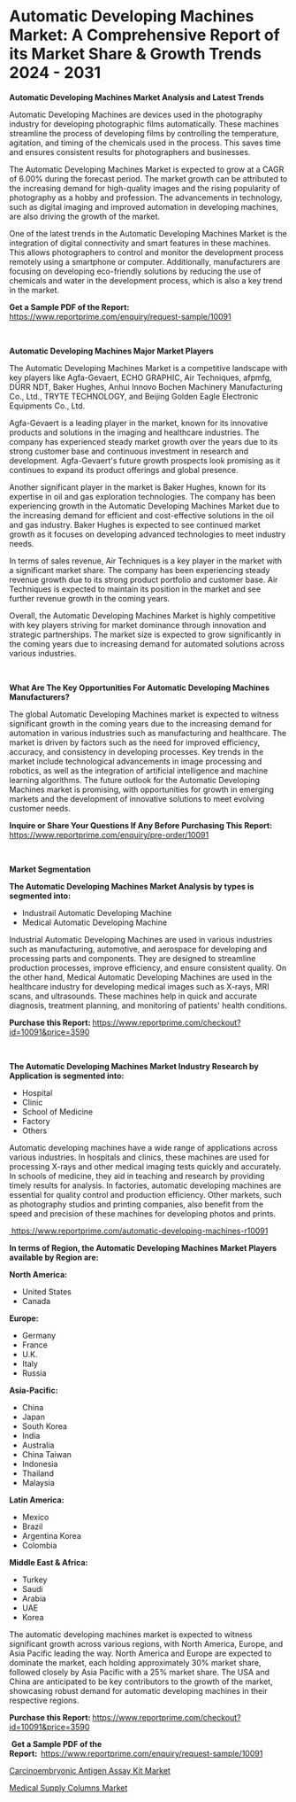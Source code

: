 <p><h1>Automatic Developing Machines Market: A Comprehensive Report of its Market Share & Growth Trends 2024 - 2031</h1></p><p><strong>Automatic Developing Machines Market Analysis and Latest Trends</strong></p>
<p><p>Automatic Developing Machines are devices used in the photography industry for developing photographic films automatically. These machines streamline the process of developing films by controlling the temperature, agitation, and timing of the chemicals used in the process. This saves time and ensures consistent results for photographers and businesses.</p><p>The Automatic Developing Machines Market is expected to grow at a CAGR of 6.00% during the forecast period. The market growth can be attributed to the increasing demand for high-quality images and the rising popularity of photography as a hobby and profession. The advancements in technology, such as digital imaging and improved automation in developing machines, are also driving the growth of the market.</p><p>One of the latest trends in the Automatic Developing Machines Market is the integration of digital connectivity and smart features in these machines. This allows photographers to control and monitor the development process remotely using a smartphone or computer. Additionally, manufacturers are focusing on developing eco-friendly solutions by reducing the use of chemicals and water in the development process, which is also a key trend in the market.</p></p>
<p><strong>Get a Sample PDF of the Report:&nbsp;</strong> <a href="https://www.reportprime.com/enquiry/request-sample/10091">https://www.reportprime.com/enquiry/request-sample/10091</a></p>
<p>&nbsp;</p>
<p><strong>Automatic Developing Machines Major Market Players</strong></p>
<p><p>The Automatic Developing Machines Market is a competitive landscape with key players like Agfa-Gevaert, ECHO GRAPHIC, Air Techniques, afpmfg, DÜRR NDT, Baker Hughes, Anhui Innovo Bochen Machinery Manufacturing Co., Ltd., TRYTE TECHNOLOGY, and Beijing Golden Eagle Electronic Equipments Co., Ltd. </p><p>Agfa-Gevaert is a leading player in the market, known for its innovative products and solutions in the imaging and healthcare industries. The company has experienced steady market growth over the years due to its strong customer base and continuous investment in research and development. Agfa-Gevaert's future growth prospects look promising as it continues to expand its product offerings and global presence.</p><p>Another significant player in the market is Baker Hughes, known for its expertise in oil and gas exploration technologies. The company has been experiencing growth in the Automatic Developing Machines Market due to the increasing demand for efficient and cost-effective solutions in the oil and gas industry. Baker Hughes is expected to see continued market growth as it focuses on developing advanced technologies to meet industry needs.</p><p>In terms of sales revenue, Air Techniques is a key player in the market with a significant market share. The company has been experiencing steady revenue growth due to its strong product portfolio and customer base. Air Techniques is expected to maintain its position in the market and see further revenue growth in the coming years.</p><p>Overall, the Automatic Developing Machines Market is highly competitive with key players striving for market dominance through innovation and strategic partnerships. The market size is expected to grow significantly in the coming years due to increasing demand for automated solutions across various industries.</p></p>
<p>&nbsp;</p>
<p><strong>What Are The Key Opportunities For Automatic Developing Machines Manufacturers?</strong></p>
<p><p>The global Automatic Developing Machines market is expected to witness significant growth in the coming years due to the increasing demand for automation in various industries such as manufacturing and healthcare. The market is driven by factors such as the need for improved efficiency, accuracy, and consistency in developing processes. Key trends in the market include technological advancements in image processing and robotics, as well as the integration of artificial intelligence and machine learning algorithms. The future outlook for the Automatic Developing Machines market is promising, with opportunities for growth in emerging markets and the development of innovative solutions to meet evolving customer needs.</p></p>
<p><strong>Inquire or Share Your Questions If Any Before Purchasing This Report:</strong> <a href="https://www.reportprime.com/enquiry/pre-order/10091">https://www.reportprime.com/enquiry/pre-order/10091</a></p>
<p>&nbsp;</p>
<p><strong>Market Segmentation</strong></p>
<p><strong>The Automatic Developing Machines Market Analysis by types is segmented into:</strong></p>
<p><ul><li>Industrail Automatic Developing Machine</li><li>Medical Automatic Developing Machine</li></ul></p>
<p><p>Industrial Automatic Developing Machines are used in various industries such as manufacturing, automotive, and aerospace for developing and processing parts and components. They are designed to streamline production processes, improve efficiency, and ensure consistent quality. On the other hand, Medical Automatic Developing Machines are used in the healthcare industry for developing medical images such as X-rays, MRI scans, and ultrasounds. These machines help in quick and accurate diagnosis, treatment planning, and monitoring of patients' health conditions.</p></p>
<p><strong>Purchase this Report:&nbsp;</strong><a href="https://www.reportprime.com/checkout?id=10091&price=3590">https://www.reportprime.com/checkout?id=10091&price=3590</a></p>
<p>&nbsp;</p>
<p><strong>The Automatic Developing Machines Market Industry Research by Application is segmented into:</strong></p>
<p><ul><li>Hospital</li><li>Clinic</li><li>School of Medicine</li><li>Factory</li><li>Others</li></ul></p>
<p><p>Automatic developing machines have a wide range of applications across various industries. In hospitals and clinics, these machines are used for processing X-rays and other medical imaging tests quickly and accurately. In schools of medicine, they aid in teaching and research by providing timely results for analysis. In factories, automatic developing machines are essential for quality control and production efficiency. Other markets, such as photography studios and printing companies, also benefit from the speed and precision of these machines for developing photos and prints.</p></p>
<p><a href="https://www.reportprime.com/automatic-developing-machines-r10091">&nbsp;https://www.reportprime.com/automatic-developing-machines-r10091</a></p>
<p><strong>In terms of Region, the Automatic Developing Machines Market Players available by Region are:</strong></p>
<p>
    <p> <strong> North America: </strong>
        <ul>
            <li>United States</li>
            <li>Canada</li>
        </ul>
        </p> 
    <p> <strong> Europe: </strong>
        <ul>
            <li>Germany</li>
            <li>France</li>
            <li>U.K.</li>
            <li>Italy</li>
            <li>Russia</li>
        </ul>
        </p> 
    <p> <strong> Asia-Pacific: </strong>
        <ul>
            <li>China</li>
            <li>Japan</li>
            <li>South Korea</li>
            <li>India</li>
            <li>Australia</li>
            <li>China Taiwan</li>
            <li>Indonesia</li>
            <li>Thailand</li>
            <li>Malaysia</li>
        </ul>
        </p> 
    <p> <strong> Latin America: </strong>
        <ul>
            <li>Mexico</li>
            <li>Brazil</li>
            <li>Argentina Korea</li>
            <li>Colombia</li>
        </ul>
        </p> 
    <p> <strong> Middle East & Africa: </strong>
        <ul>
            <li>Turkey</li>
            <li>Saudi</li>
            <li>Arabia</li>
            <li>UAE</li>
            <li>Korea</li>
        </ul>
    </p>
    </p>
<p><p>The automatic developing machines market is expected to witness significant growth across various regions, with North America, Europe, and Asia Pacific leading the way. North America and Europe are expected to dominate the market, each holding approximately 30% market share, followed closely by Asia Pacific with a 25% market share. The USA and China are anticipated to be key contributors to the growth of the market, showcasing robust demand for automatic developing machines in their respective regions.</p></p>
<p><strong>Purchase this Report: </strong><a href="https://www.reportprime.com/checkout?id=10091&price=3590">https://www.reportprime.com/checkout?id=10091&price=3590</a></p>
<p>&nbsp;<strong>Get a Sample PDF of the Report:&nbsp;&nbsp;</strong><a href="https://www.reportprime.com/enquiry/request-sample/10091">https://www.reportprime.com/enquiry/request-sample/10091</a></p>
<p><strong></strong></p>
<p><p><a href="https://github.com/hannahforsyth9786/Market-Research-Report-List-1/blob/main/carcinoembryonic-antigen-assay-kit-market.md">Carcinoembryonic Antigen Assay Kit Market</a></p><p><a href="https://medium.com/@calekuhlman/medical-supply-columns-market-research-report-exploring-market-size-and-revenue-analysis-for-6280132b6bd2?postPublishedType=initial">Medical Supply Columns Market</a></p></p>
